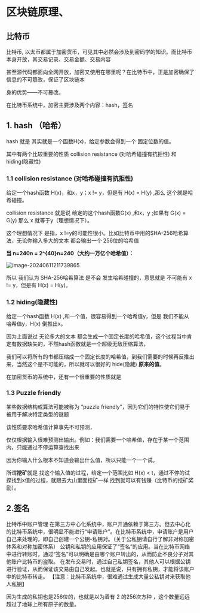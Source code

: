 # 区块链原理、

## 比特币

比特币, 以太币都属于加密货币，可见其中必然会涉及到密码学的知识。而比特币本身开放，其交易记录、交易金额、交易内容

甚至源代码都面向全网开放，加密又使用在哪里呢？在比特币中，正是加密确保了信息的不可篡改，保证了区块链本

身的优势——不可篡改。

在比特币系统中，加密主要涉及两个内容：hash，签名

## 1. hash （哈希）

hash 就是 其实就是一个函数H(x)，给定参数会得到一个 固定位数的值。

其中有两个比较重要的性质 collision resistance (对哈希碰撞有抗拒性) 和 hiding(隐藏性)

### 1.1 collision resistance (对哈希碰撞有抗拒性)

给定一个hash函数 H(x)，和x，y；x != y，但是有 H(x) = H(y) ,那么 这个就是哈希碰撞。

collision resistance 就是说 给定的这个hash函数G(x) ,和x，y ;如果有 G(x) = G(y) 那么 x 就等于y（理想情况下）。

这个理想情况下 是指，x !=y的可能性很小。比如比特币中用的SHA-256哈希算法，无论你输入多大的文本 都会输出一个 256位的哈希值

**当 n=240n = 2^{40}n=240（大约一万亿个哈希值）：**

![image-20240611211739865](C:\Users\26440\AppData\Roaming\Typora\typora-user-images\image-20240611211739865.png)

所以 我们认为 SHA-256哈希算法 是不会 发生哈希碰撞的，意思就是 不可能有 x != y，但是有 H(x) = H(y)。

### 1.2 hiding(隐藏性)

给定一个hash函数 H(x) ,和一个值，很容易得到一个哈希值y，但是 我们不能从 哈希值y，H(x) 倒推出x。

因为上面说过 无论多大的文本 都会生成一个固定长度的哈希值，这个过程当中肯定有数据缺失的，不然hash函数就是一个超级无敌压缩算法，

我们可以将所有的书都压缩成一个固定长度的哈希值，到我们需要的时候再反推出来，当然这个是不可能的，所以就可以很好的 hide(隐藏) **原来的值**。



在加密货币的系统中，还有一个很重要的性质就是

### 1.3 Puzzle friendly 

某些数据结构或算法可能被称为 “puzzle friendly”，因为它们的特性使它们易于被用于解决特定类型的谜题

该性质要求哈希值计算事先不可预测，

仅仅根据输入很难预测出输出。例如：我们需要一个哈希值，存在于某一个范围内，只能通过不停运算查找出来

因为你输入什么根本不知道会输出什么值，所以只能一个一个试。

所谓**挖矿**就是 找这个输入值的过程，给定一个范围比如 H(x) < t，通过不停的试探找到x值的过程，就跟去大山里面挖矿一样 找到就可以有钱赚（比特币的挖矿奖励）。

## 2.签名

比特币中账户管理 在第三方中心化系统中，账户开通依赖于第三方。但去中心化的比特币系统中，很明显不能进行“申请账户”。在比特币系统中，申请账户是用户自己来处理的，即自己创建一个公钥-私钥对。（关于公私钥请自行了解非对称加密体系和对称加密体系） 公钥和私钥的应用保证了“签名”的应用。当在比特币网络中进行转账时，通过“签名”可以明确是由哪个账户转出的，从而防止不良分子对其他账户比特币的盗取。 在发布交易时，通过自己私钥签名，其他人可以根据公钥进行验证，从而保证该交易由自己发起。也就是说，只有拥有私钥，才能将该账户中的比特币转走。 【注意：比特币系统中，很难通过生成大量公私钥对来获取他人私钥】

因为生成的私钥也是256位的，也就是以为着有 2 的256次方种 ，这个数量远远超过了地球上所有原子的数量。